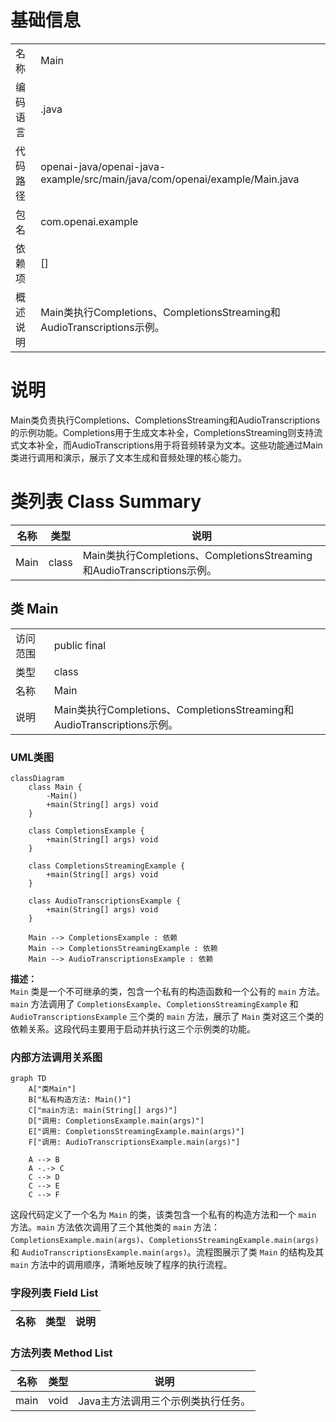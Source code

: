 # 基础信息

|      |      |
|------|------|
| 名称 | Main |
| 编码语言 | .java |
| 代码路径 | openai-java/openai-java-example/src/main/java/com/openai/example/Main.java |
| 包名 | com.openai.example |
| 依赖项 | [] |
| 概述说明 | Main类执行Completions、CompletionsStreaming和AudioTranscriptions示例。 |

# 说明

Main类负责执行Completions、CompletionsStreaming和AudioTranscriptions的示例功能。Completions用于生成文本补全，CompletionsStreaming则支持流式文本补全，而AudioTranscriptions用于将音频转录为文本。这些功能通过Main类进行调用和演示，展示了文本生成和音频处理的核心能力。

# 类列表 Class Summary

| 名称   | 类型  | 说明 |
|-------|------|-------------|
| Main | class | Main类执行Completions、CompletionsStreaming和AudioTranscriptions示例。 |



## 类 Main

|      |      |
|------|------|
| 访问范围 | public final |
| 类型 | class |
| 名称 | Main |
| 说明 | Main类执行Completions、CompletionsStreaming和AudioTranscriptions示例。 |


### UML类图

```mermaid
classDiagram
    class Main {
        -Main()
        +main(String[] args) void
    }

    class CompletionsExample {
        +main(String[] args) void
    }

    class CompletionsStreamingExample {
        +main(String[] args) void
    }

    class AudioTranscriptionsExample {
        +main(String[] args) void
    }

    Main --> CompletionsExample : 依赖
    Main --> CompletionsStreamingExample : 依赖
    Main --> AudioTranscriptionsExample : 依赖
```

**描述：**  
`Main` 类是一个不可继承的类，包含一个私有的构造函数和一个公有的 `main` 方法。`main` 方法调用了 `CompletionsExample`、`CompletionsStreamingExample` 和 `AudioTranscriptionsExample` 三个类的 `main` 方法，展示了 `Main` 类对这三个类的依赖关系。这段代码主要用于启动并执行这三个示例类的功能。


### 内部方法调用关系图

```mermaid
graph TD
    A["类Main"]
    B["私有构造方法: Main()"]
    C["main方法: main(String[] args)"]
    D["调用: CompletionsExample.main(args)"]
    E["调用: CompletionsStreamingExample.main(args)"]
    F["调用: AudioTranscriptionsExample.main(args)"]

    A --> B
    A -.-> C
    C --> D
    C --> E
    C --> F
```

这段代码定义了一个名为 `Main` 的类，该类包含一个私有的构造方法和一个 `main` 方法。`main` 方法依次调用了三个其他类的 `main` 方法：`CompletionsExample.main(args)`、`CompletionsStreamingExample.main(args)` 和 `AudioTranscriptionsExample.main(args)`。流程图展示了类 `Main` 的结构及其 `main` 方法中的调用顺序，清晰地反映了程序的执行流程。

### 字段列表 Field List

| 名称  | 类型  | 说明 |
|-------|-------|------|

### 方法列表 Method List

| 名称  | 类型  | 说明 |
|-------|-------|------|
| main | void | Java主方法调用三个示例类执行任务。 |




